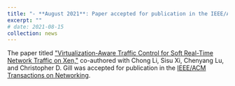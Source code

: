 ```yaml
---
title: "- **August 2021**: Paper accepted for publication in the IEEE/ACM Transactions on Networking"
excerpt: ""
# date: 2021-08-15
collection: news
---
```


The paper titled ["Virtualization-Aware Traffic Control for Soft Real-Time Network Traffic on Xen,"](https://drive.google.com/file/d/1efvN7_PBGWXfZwkGb-APXw-T8GUe2nme/view?usp=sharing)
co-authored with Chong Li, Sisu Xi, Chenyang Lu, and Christopher D. Gill was accepted for publication in the [IEEE/ACM Transactions on Networking](https://dl.acm.org/journal/ton).